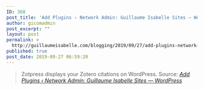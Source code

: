 ```yaml
---
ID: 368
post_title: 'Add Plugins ‹ Network Admin: Guillaume Isabelle Sites — WordPress'
author: gicomadmin
post_excerpt: ""
layout: post
permalink: >
  http://guillaumeisabelle.com/blogging/2019/09/27/add-plugins-network-admin-guillaume-isabelle-sites-wordpress/
published: true
post_date: 2019-09-27 06:59:20
---
```

> Zotpress displays your Zotero citations on WordPress. Source: *[Add Plugins ‹ Network Admin: Guillaume Isabelle Sites — WordPress][1]*

 [1]: http://guillaumeisabelle.com/wp-admin/network/plugin-install.php
